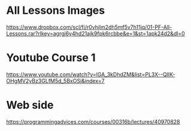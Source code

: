 # All Lessons Images
https://www.dropbox.com/scl/fi/r0vhjlm2dh5mf5v7h11jq/01-PF-All-Lessons.rar?rlkey=agrgj6y4hd21ajk9fpk6rcbbe&e=1&st=1apk24d2&dl=0

# Youtube Course 1
https://www.youtube.com/watch?v=lGA_3kDhdZM&list=PL3X--QIIK-OHgMV2yBz3GLfM5d_5BxOSj&index=7

# Web side
https://programmingadvices.com/courses/00316b/lectures/40970828
